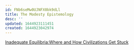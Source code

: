 ```yaml
---
id: FNb6seMw0UJNFX0bk9dLl
title: The Modesty Epistemology
desc: ''
updated: 1644923111451
created: 1644923042974
---
```



[Inadequate Equilibria:Where and  How Civilizations Get Stuck](https://equilibriabook.com/)
